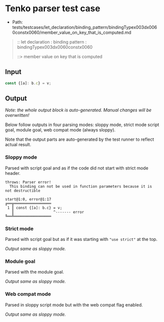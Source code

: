 # Tenko parser test case

- Path: tests/testcases/let_declaration/binding_pattern/bindingTypex003dx0060constx0060/member_value_on_key_that_is_computed.md

> :: let declaration : binding pattern : bindingTypex003dx0060constx0060
>
> ::> member value on key that is computed

## Input

`````js
const {[a]: b.c} = v;
`````

## Output

_Note: the whole output block is auto-generated. Manual changes will be overwritten!_

Below follow outputs in four parsing modes: sloppy mode, strict mode script goal, module goal, web compat mode (always sloppy).

Note that the output parts are auto-generated by the test runner to reflect actual result.

### Sloppy mode

Parsed with script goal and as if the code did not start with strict mode header.

`````
throws: Parser error!
  This binding can not be used in function parameters because it is not destructible

start@1:0, error@1:17
╔══╦═════════════════
 1 ║ const {[a]: b.c} = v;
   ║                  ^------- error
╚══╩═════════════════

`````

### Strict mode

Parsed with script goal but as if it was starting with `"use strict"` at the top.

_Output same as sloppy mode._

### Module goal

Parsed with the module goal.

_Output same as sloppy mode._

### Web compat mode

Parsed in sloppy script mode but with the web compat flag enabled.

_Output same as sloppy mode._
